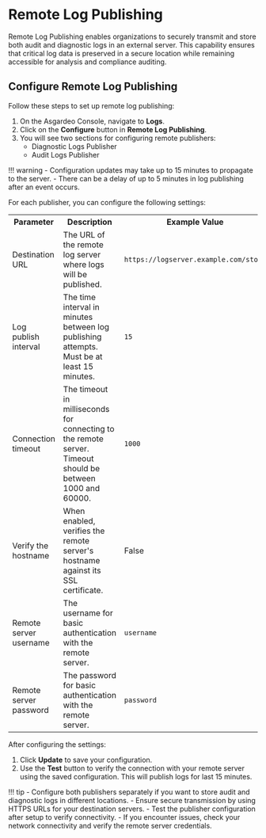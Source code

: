 # Remote Log Publishing

Remote Log Publishing enables organizations to securely transmit and store both audit and diagnostic logs in an external server. This capability ensures that critical log data is preserved in a secure location while remaining accessible for analysis and compliance auditing.

## Configure Remote Log Publishing

Follow these steps to set up remote log publishing:

1. On the Asgardeo Console, navigate to **Logs**.
2. Click on the **Configure** button in **Remote Log Publishing**.
3. You will see two sections for configuring remote publishers:
    * Diagnostic Logs Publisher
    * Audit Logs Publisher

!!! warning
    - Configuration updates may take up to 15 minutes to propagate to the server.
    - There can be a delay of up to 5 minutes in log publishing after an event occurs.

For each publisher, you can configure the following settings:

<table>
    <tr>
        <th>Parameter</th>
        <th>Description</th>
        <th>Example Value</th>
    </tr>
    <tr>
        <td>Destination URL</td>
        <td>The URL of the remote log server where logs will be published.</td>
        <td><code>https://logserver.example.com/store</code></td>
    </tr>
    <tr>
        <td>Log publish interval</td>
        <td>The time interval in minutes between log publishing attempts. Must be at least 15 minutes.</td>
        <td><code>15</code></td>
    </tr>
    <tr>
        <td>Connection timeout</td>
        <td>The timeout in milliseconds for connecting to the remote server. Timeout should be between 1000 and 60000.</td>
        <td><code>1000</code></td>
    </tr>
    <tr>
        <td>Verify the hostname</td>
        <td>When enabled, verifies the remote server's hostname against its SSL certificate.</td>
        <td>False</td>
    </tr>
    <tr>
        <td>Remote server username</td>
        <td>The username for basic authentication with the remote server.</td>
        <td><code>username</code></td>
    </tr>
    <tr>
        <td>Remote server password</td>
        <td>The password for basic authentication with the remote server.</td>
        <td><code>password</code></td>
    </tr>
</table>

After configuring the settings:

1. Click **Update** to save your configuration.
2. Use the **Test** button to verify the connection with your remote server using the saved configuration. This will publish logs for last 15 minutes.

!!! tip
    - Configure both publishers separately if you want to store audit and diagnostic logs in different locations.
    - Ensure secure transmission by using HTTPS URLs for your destination servers.
    - Test the publisher configuration after setup to verify connectivity.
    - If you encounter issues, check your network connectivity and verify the remote server credentials.